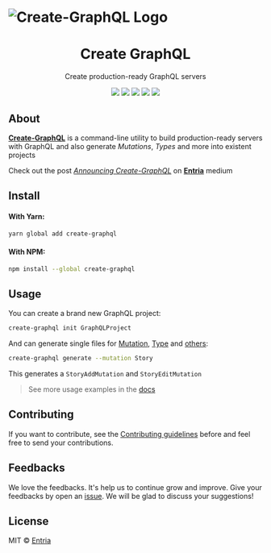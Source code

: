 # ![Create-GraphQL Logo](https://github.com/graphql-community/create-graphql/raw/master/media/logo.png)

<h1 align="center">Create GraphQL</h1>
<p align="center">
  Create production-ready GraphQL servers
</p>

<p align="center">
  <a href="https://travis-ci.org/graphql-community/create-graphql"><img src="https://travis-ci.org/graphql-community/create-graphql.svg?branch=master"></a>
  <a href="https://ci.appveyor.com/project/graphql-community/create-graphql/branch/master"><img src="https://ci.appveyor.com/api/projects/status/cpxul2ofnyf6ypy8/branch/master?svg=true"></a>
  <a href="https://codecov.io/gh/graphql-community/create-graphql"><img src="https://img.shields.io/codecov/c/github/graphql-community/create-graphql.svg"></a>
  <a href="https://github.com/airbnb/javascript"><img src="https://img.shields.io/badge/code%20style-airbnb-blue.svg"></a>
  <a href="https://github.com/graphql-community/create-graphql/issues"><img src="https://img.shields.io/badge/contributions-welcome-brightgreen.svg?style=flat"></a>
</p>



## About
**[Create-GraphQL](https://github.com/graphql-community/create-graphql)** is a command-line utility to build production-ready servers with GraphQL and also generate *Mutations*, *Types* and more into existent projects

Check out the post *[Announcing Create-GraphQL](https://medium.com/entria/announcing-create-graphql-17bdd81b9f96)* on **[Entria](https://medium.com/entria)** medium

## Install

#### With Yarn:
```sh
yarn global add create-graphql
```

#### With NPM:
```sh
npm install --global create-graphql
```

## Usage
You can create a brand new GraphQL project:
```sh
create-graphql init GraphQLProject
```

And can generate single files for [Mutation](https://github.com/graphql-community/create-graphql/blob/master/docs/Commands.md#--mutation--m), [Type](https://github.com/graphql-community/create-graphql/blob/master/docs/Commands.md#--type--t) and [others](https://github.com/graphql-community/create-graphql/blob/master/docs/Commands.md#generate--g):
```sh
create-graphql generate --mutation Story
```
This generates a `StoryAddMutation` and `StoryEditMutation`

> See more usage examples in the [docs](docs)

## Contributing
If you want to contribute, see the [Contributing guidelines](https://github.com/graphql-community/create-graphql/blob/master/CONTRIBUTING.md) before and feel free to send your contributions.

## Feedbacks

We love the feedbacks. It's help us to continue grow and improve. Give your feedbacks by open an [issue](https://github.com/graphql-community/create-graphql/issues/new). We will be glad to discuss your suggestions!

## License

MIT © [Entria](http://github.com/entria)
